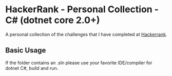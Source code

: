 # HackerRank - Personal Collection - C# (dotnet core 2.0+)

A personal collection of the challenges that I have completed at [Hackerrank](https://www.hackerrank.com).

## Basic Usage

If the folder contains an .sln please use your favorite IDE/compiler for dotnet C#, build and run.
